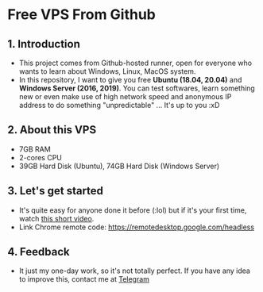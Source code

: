 # Free VPS From Github

## 1. Introduction
- This project comes from Github-hosted runner, open for everyone who wants to learn about Windows, Linux, MacOS system. 
- In this repository, I want to give you free **Ubuntu (18.04, 20.04)** and **Windows Server (2016, 2019)**. You can test softwares, learn something new or even make use of high network speed and anonymous IP address to do something "unpredictable" ... It's up to you :xD

## 2. About this VPS
- 7GB RAM
- 2-cores CPU
- 39GB Hard Disk (Ubuntu), 74GB Hard Disk (Windows Server)

## 3. Let's get started
- It's quite easy for anyone done it before (:lol) but if it's your first time, watch [this short video](https://youtu.be/FCHo8d_o6Hw).
- Link Chrome remote code: https://remotedesktop.google.com/headless

## 4. Feedback
- It just my one-day work, so it's not totally perfect. If you have any idea to improve this, contact me at [Telegram](https://t.me/MrMorning7) 
